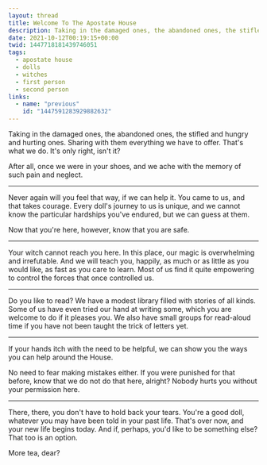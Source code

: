 ```yaml
---
layout: thread
title: Welcome To The Apostate House
description: Taking in the damaged ones, the abandoned ones, the stifled and hungry and hurting ones. Sharing with them everything we have to offer. That's what we do. It's only right, isn't it? 
date: 2021-10-12T00:19:15+00:00
twid: 1447718181439746051
tags:
  - apostate house
  - dolls
  - witches
  - first person
  - second person
links:
  - name: "previous"
    id: "1447591283929882632"
---
```

<article class="thread">
<section class="tweet">
<p>Taking in the damaged ones, the abandoned ones, the stifled and hungry and hurting ones. Sharing with them everything we have to offer. That's what we do. It's only right, isn't it? </p>
<p>After all, once we were in your shoes, and we ache with the memory of such pain and neglect.</p>
</section>
<hr class="tweet_sep">
<section class="tweet">
<p>Never again will you feel that way, if we can help it. You came to us, and that takes courage. Every doll's journey to us is unique, and we cannot know the particular hardships you've endured, but we can guess at them.</p>
<p>Now that you're here, however, know that you are safe.</p>
</section>
<hr class="tweet_sep">
<section class="tweet">
<p>Your witch cannot reach you here. In this place, our magic is overwhelming and irrefutable. And we will teach you, happily, as much or as little as you would like, as fast as you care to learn. Most of us find it quite empowering to control the forces that once controlled us.</p>
</section>
<hr class="tweet_sep">
<section class="tweet">
<p>Do you like to read? We have a modest library filled with stories of all kinds. Some of us have even tried our hand at writing some, which you are welcome to do if it pleases you. We also have small groups for read-aloud time if you have not been taught the trick of letters yet.</p>
</section>
<hr class="tweet_sep">
<section class="tweet">
<p>If your hands itch with the need to be helpful, we can show you the ways you can help around the House.</p>
<p>No need to fear making mistakes either. If you were punished for that before, know that we do not do that here, alright? Nobody hurts you without your permission here.</p>
</section>
<hr class="tweet_sep">
<section class="tweet">
<p>There, there, you don't have to hold back your tears. You're a good doll, whatever you may have been told in your past life. That's over now, and your new life begins today. And if, perhaps, you'd like to be something else? That too is an option.</p>
<p>More tea, dear?</p>
</section>
</article>
